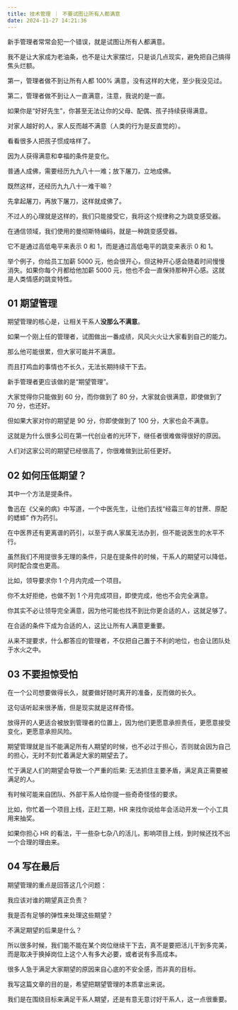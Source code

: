 ```yaml
---
title: 技术管理 ｜ 不要试图让所有人都满意
date: 2024-11-27 14:21:36   
---
```


新手管理者常常会犯一个错误，就是试图让所有人都满意。

我不是让大家成为老油条，也不是让大家摆烂，只是谈几点现实，避免把自己搞得焦头烂额。

第一，管理者做不到让所有人都 100% 满意，没有这样的大佬，至少我没见过。

第二，管理者做不到让人一直满意，注意，我说的是一直。

如果你是“好好先生”，你甚至无法让你的父母、配偶、孩子持续获得满意。

对家人越好的人，家人反而越不满意（人类的行为是反直觉的）。

看看很多人把孩子惯成啥样了。

因为人获得满意和幸福的条件是变化。

普通人成佛，需要经历九九八十一难；放下屠刀，立地成佛。

既然这样，还经历九九八十一难干嘛？

先拿起屠刀，再放下屠刀，这样就成佛了。

不过人的心理就是这样的，我们只能接受它，我将这个规律称之为跳变感受器。

在通信领域，我们使用的曼彻斯特编码，就是一种跳变感受器。

它不是通过高低电平来表示 0 和 1，而是通过高低电平的跳变来表示 0 和 1。

举个例子，你给员工加薪 5000 元，他会很开心，但这种开心感会随着时间慢慢消失。如果你每个月都给他加薪 5000 元，他也不会一直保持那种开心感。这就是人类情感的跳变特性。

## 01 期望管理

期望管理的核心是，让相关干系人**没那么不满意**。

如果一个刚上任的管理者，试图做出一番成绩，风风火火让大家看到自己的能力。

那么他可能很累，但大家可能并不满意。

而且打鸡血的事情也不长久，无法长期持续干下去。

新手管理者更应该做的是“期望管理”。

大家觉得你只能做到 60 分，而你做到了 80 分，大家就会很满意，即使做到了 70 分，也还好。

但如果大家对你的期望是 90 分，你即使做到了 100 分，大家也会不满意。

这就是为什么很多公司在第一代创业者的光环下，继任者很难做得很好的原因。

人们对这家公司的期望已经很高了，你很难做到比前任更好。

## 02 如何压低期望？

其中一个方法是提条件。

鲁迅在《父亲的病》中写道，一个中医先生，让他们去找“经霜三年的甘蔗、原配的蟋蟀” 作为药引。

在中医界还有更离谱的药引，以至于病人家属无法办到，但不能说医生的水平不行。

虽然我们不用提很多无理的条件，只是在提条件的时候，干系人的期望可以降低，同时配合度也更高。

比如，领导要求你 1 个月内完成一个项目。

你不太好拒绝，也做不到 1 个月完成项目，即使完成，他也不会完全满意。

你其实不必让领导完全满意，因为他可能也找不到比你更合适的人，这就足够了。

在合适的条件下成为合适的人，这比让所有人满意更重要。

从来不提要求，什么都答应的管理者，不仅把自己置于不利的地位，也会让团队处于水火之中。

## 03 不要担惊受怕

在一个公司想要做得长久，就要做好随时离开的准备，反而做的长久。

这句话听起来很矛盾，但是现实就是这样奇怪。

放得开的人更适合被放到管理者的位置上，因为他们更愿意承担责任，更愿意接受变化，更愿意承担风险。

期望管理就是当不能满足所有人期望的时候，也不必过于担心，否则就会因为自己的担心，无时不刻忙着满足大家的期望去了。

忙于满足人们的期望会导致一个严重的后果: 无法抓住主要矛盾，满足真正需要被满足的人。

有时候可能来自团队、外部干系人给你提一些奇奇怪怪的要求。

比如，你忙着一个项目上线，正赶工期，HR 来找你说给年会活动开发一个小工具用来抽奖。

如果你担心 HR 的看法，干一些杂七杂八的活儿，影响项目上线，到时候还找不出一个合理的理由来。

## 04 写在最后

期望管理的重点是回答这几个问题：

我应该对谁的期望真正负责？

我是否有足够的弹性来处理这些期望？

不满足期望的后果是什么？

所以很多时候，我们能不能在某个岗位继续干下去，真不是要把活儿干到多完美，而是取决于换掉岗位上这个人有多大必要，或者说有多高成本。

很多人急于满足大家期望的原因来自心底的不安全感，而非真的目标。

我写这篇文章的目的是，希望把期望管理的本质拿出来说。

我们是在围绕目标来满足干系人期望，还是有意无意讨好干系人，这一点很重要。